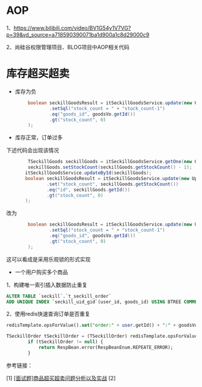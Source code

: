 # AOP

1、https://www.bilibili.com/video/BV1G54y1V7VG?p=39&vd_source=a718590390071ba1d900a1c8d29000c9

2、尚硅谷权限管理项目、BLOG项目中AOP相关代码

# 库存超买超卖

* 库存为负

```java
        boolean seckillGoodsResult = itSeckillGoodsService.update(new UpdateWrapper<TSeckillGoods>()
                .setSql("stock_count = " + "stock_count-1")
                .eq("goods_id", goodsVo.getId())
                .gt("stock_count", 0)
        );
```



* 库存正常，订单过多

下述代码会出现该情况

```java
        TSeckillGoods seckillGoods = itSeckillGoodsService.getOne(new QueryWrapper<TSeckillGoods>().eq("goods_id", goodsVo.getId()));
        seckillGoods.setStockCount(seckillGoods.getStockCount() - 1);
       itSeckillGoodsService.updateById(seckillGoods);
       boolean seckillGoodsResult = itSeckillGoodsService.update(new UpdateWrapper<TSeckillGoods>()
               .set("stock_count", seckillGoods.getStockCount())
               .eq("id", seckillGoods.getId())
               .gt("stock_count", 0)
       );
```

改为

```java
        boolean seckillGoodsResult = itSeckillGoodsService.update(new UpdateWrapper<TSeckillGoods>()
                .setSql("stock_count = " + "stock_count-1")
                .eq("goods_id", goodsVo.getId())
                .gt("stock_count", 0)
        );
```

这可以看成是采用乐观锁的形式实现

* 一个用户购买多个商品

1、构建唯一索引插入数据防止重复

```sql
ALTER TABLE `seckill`.`t_seckill_order` 
ADD UNIQUE INDEX `seckill_uid_gid`(user_id, goods_id) USING BTREE COMMENT '用户ID+商品ID成为唯一索引，';
```

2、使用redis快速查询订单是否重复

```sql
redisTemplate.opsForValue().set("order:" + user.getId() + ":" + goodsVo.getId(), tSeckillOrder);

TSeckillOrder tSeckillOrder = (TSeckillOrder) redisTemplate.opsForValue().get("order:" + user.getId() + ":" + goodsId);
        if (tSeckillOrder != null) {
            return RespBean.error(RespBeanEnum.REPEATE_ERROR);
        }
```



参考链接：

[1] [[面试题]商品超买超卖问题分析以及实战](https://blog.csdn.net/qq_46514118/article/details/123640456)
[2] 